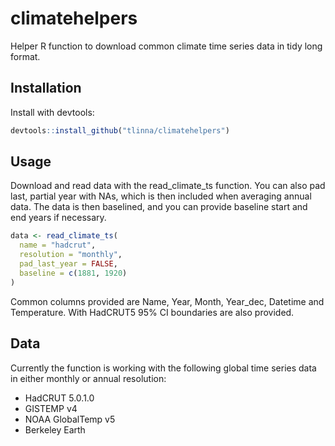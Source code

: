 # climatehelpers

Helper R function to download common climate time series data in tidy long format.

## Installation

Install with devtools:
```r
devtools::install_github("tlinna/climatehelpers")
```

## Usage

Download and read data with the read_climate_ts function. You can also pad last, partial year with NAs, which is then included when averaging annual data. The data is then baselined, and you can provide baseline start and end years if necessary.

```r
data <- read_climate_ts(
  name = "hadcrut",
  resolution = "monthly",
  pad_last_year = FALSE,
  baseline = c(1881, 1920)
)
```

Common columns provided are Name, Year, Month, Year_dec, Datetime and Temperature. With HadCRUT5 95% CI boundaries are also provided.

## Data

Currently the function is working with the following global time series data in either monthly or annual resolution:

- HadCRUT 5.0.1.0
- GISTEMP v4
- NOAA GlobalTemp v5
- Berkeley Earth

